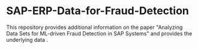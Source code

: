 # SAP-ERP-Data-for-Fraud-Detection
This repository provides additional information on the paper "Analyzing Data Sets for ML-driven Fraud Detection in SAP Systems" and provides the underlying data .
